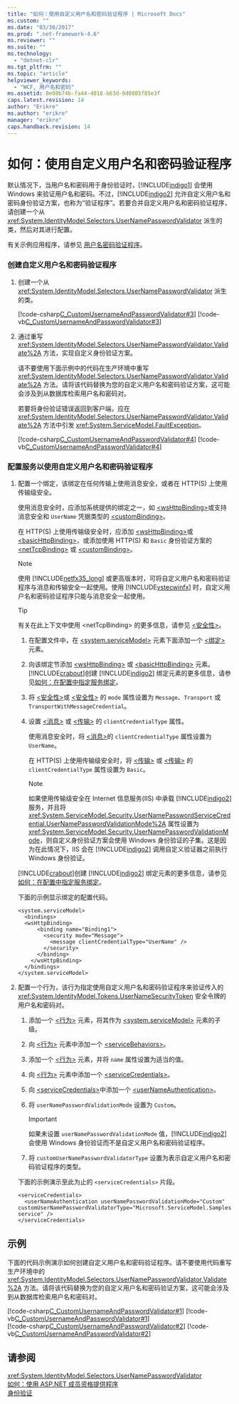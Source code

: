 ```yaml
---
title: "如何：使用自定义用户名和密码验证程序 | Microsoft Docs"
ms.custom: ""
ms.date: "03/30/2017"
ms.prod: ".net-framework-4.6"
ms.reviewer: ""
ms.suite: ""
ms.technology: 
  - "dotnet-clr"
ms.tgt_pltfrm: ""
ms.topic: "article"
helpviewer_keywords: 
  - "WCF, 用户名和密码"
ms.assetid: 8e08b74b-fa44-4018-b63d-0d0805f85e3f
caps.latest.revision: 14
author: "Erikre"
ms.author: "erikre"
manager: "erikre"
caps.handback.revision: 14
---
```

# 如何：使用自定义用户名和密码验证程序
默认情况下，当用户名和密码用于身份验证时，[!INCLUDE[indigo1](../../../../includes/indigo1-md.md)] 会使用 Windows 来验证用户名和密码。不过，[!INCLUDE[indigo2](../../../../includes/indigo2-md.md)] 允许自定义用户名和密码身份验证方案，也称为“验证程序”。若要合并自定义用户名和密码验证程序，请创建一个从 <xref:System.IdentityModel.Selectors.UserNamePasswordValidator> 派生的类，然后对其进行配置。  
  
 有关示例应用程序，请参见 [用户名密码验证程序](../../../../docs/framework/wcf/samples/user-name-password-validator.md)。  
  
### 创建自定义用户名和密码验证程序  
  
1.  创建一个从 <xref:System.IdentityModel.Selectors.UserNamePasswordValidator> 派生的类。  
  
     [!code-csharp[C_CustomUsernameAndPasswordValidator#3](../../../../samples/snippets/csharp/VS_Snippets_CFX/c_customusernameandpasswordvalidator/cs/service.cs#3)]
     [!code-vb[C_CustomUsernameAndPasswordValidator#3](../../../../samples/snippets/visualbasic/VS_Snippets_CFX/c_customusernameandpasswordvalidator/vb/service.vb#3)]  
  
2.  通过重写 <xref:System.IdentityModel.Selectors.UserNamePasswordValidator.Validate%2A> 方法，实现自定义身份验证方案。  
  
     请不要使用下面示例中的代码在生产环境中重写 <xref:System.IdentityModel.Selectors.UserNamePasswordValidator.Validate%2A> 方法。请将该代码替换为您的自定义用户名和密码验证方案，这可能会涉及到从数据库检索用户名和密码对。  
  
     若要将身份验证错误返回到客户端，应在 <xref:System.IdentityModel.Selectors.UserNamePasswordValidator.Validate%2A> 方法中引发 <xref:System.ServiceModel.FaultException>。  
  
     [!code-csharp[C_CustomUsernameAndPasswordValidator#4](../../../../samples/snippets/csharp/VS_Snippets_CFX/c_customusernameandpasswordvalidator/cs/service.cs#4)]
     [!code-vb[C_CustomUsernameAndPasswordValidator#4](../../../../samples/snippets/visualbasic/VS_Snippets_CFX/c_customusernameandpasswordvalidator/vb/service.vb#4)]  
  
### 配置服务以使用自定义用户名和密码验证程序  
  
1.  配置一个绑定，该绑定在任何传输上使用消息安全，或者在 HTTP\(S\) 上使用传输级安全。  
  
     使用消息安全时，应添加系统提供的绑定之一，如 [\<wsHttpBinding\>](../../../../docs/framework/configure-apps/file-schema/wcf/wshttpbinding.md)或支持消息安全和 `UserName` 凭据类型的 [\<customBinding\>](../../../../docs/framework/configure-apps/file-schema/wcf/custombinding.md)。  
  
     在 HTTP\(S\) 上使用传输级安全时，应添加 [\<wsHttpBinding\>](../../../../docs/framework/configure-apps/file-schema/wcf/wshttpbinding.md)或 [\<basicHttpBinding\>](../../../../docs/framework/configure-apps/file-schema/wcf/basichttpbinding.md)，或添加使用 HTTP\(S\) 和 `Basic` 身份验证方案的 [\<netTcpBinding\>](../../../../docs/framework/configure-apps/file-schema/wcf/nettcpbinding.md) 或 [\<customBinding\>](../../../../docs/framework/configure-apps/file-schema/wcf/custombinding.md)。  
  
    > [!NOTE]
    >  使用 [!INCLUDE[netfx35_long](../../../../includes/netfx35-long-md.md)] 或更高版本时，可将自定义用户名和密码验证程序与消息和传输安全一起使用。使用 [!INCLUDE[vstecwinfx](../../../../includes/vstecwinfx-md.md)] 时，自定义用户名和密码验证程序只能与消息安全一起使用。  
  
    > [!TIP]
    >  有关在此上下文中使用 \<netTcpBinding\> 的更多信息，请参见 [\<安全性\>](../../../../docs/framework/configure-apps/file-schema/wcf/security-of-nettcpbinding.md)。  
  
    1.  在配置文件中，在 [\<system.serviceModel\>](../../../../docs/framework/configure-apps/file-schema/wcf/system-servicemodel.md) 元素下面添加一个 [\<绑定\>](../../../../docs/framework/configure-apps/file-schema/wcf/bindings.md) 元素。  
  
    2.  向该绑定节添加 [\<wsHttpBinding\>](../../../../docs/framework/configure-apps/file-schema/wcf/wshttpbinding.md) 或 [\<basicHttpBinding\>](../../../../docs/framework/configure-apps/file-schema/wcf/basichttpbinding.md) 元素。[!INCLUDE[crabout](../../../../includes/crabout-md.md)]创建 [!INCLUDE[indigo2](../../../../includes/indigo2-md.md)] 绑定元素的更多信息，请参见[如何：在配置中指定服务绑定](../../../../docs/framework/wcf/how-to-specify-a-service-binding-in-configuration.md)。  
  
    3.  将 [\<安全性\>](../../../../docs/framework/configure-apps/file-schema/wcf/security-of-wshttpbinding.md)或 [\<安全性\>](../../../../docs/framework/configure-apps/file-schema/wcf/security-of-basichttpbinding.md) 的 `mode` 属性设置为 `Message`、`Transport` 或`TransportWithMessageCredential`。  
  
    4.  设置 [\<消息\>](../../../../docs/framework/configure-apps/file-schema/wcf/message-of-wshttpbinding.md) 或 [\<传输\>](../../../../docs/framework/configure-apps/file-schema/wcf/transport-of-wshttpbinding.md) 的 `clientCredentialType` 属性。  
  
         使用消息安全时，将 [\<消息\>](../../../../docs/framework/configure-apps/file-schema/wcf/message-of-wshttpbinding.md)的 `clientCredentialType` 属性设置为 `UserName`。  
  
         在 HTTP\(S\) 上使用传输级安全时，将 [\<传输\>](../../../../docs/framework/configure-apps/file-schema/wcf/transport-of-wshttpbinding.md) 或 [\<传输\>](../../../../docs/framework/configure-apps/file-schema/wcf/transport-of-basichttpbinding.md) 的 `clientCredentialType` 属性设置为 `Basic`。  
  
        > [!NOTE]
        >  如果使用传输级安全在 Internet 信息服务\(IIS\) 中承载 [!INCLUDE[indigo2](../../../../includes/indigo2-md.md)] 服务，并且将 <xref:System.ServiceModel.Security.UserNamePasswordServiceCredential.UserNamePasswordValidationMode%2A> 属性设置为 <xref:System.ServiceModel.Security.UserNamePasswordValidationMode>，则自定义身份验证方案会使用 Windows 身份验证的子集。这是因为在此情况下，IIS 会在 [!INCLUDE[indigo2](../../../../includes/indigo2-md.md)] 调用自定义验证器之前执行 Windows 身份验证。  
  
     [!INCLUDE[crabout](../../../../includes/crabout-md.md)]创建 [!INCLUDE[indigo2](../../../../includes/indigo2-md.md)] 绑定元素的更多信息，请参见[如何：在配置中指定服务绑定](../../../../docs/framework/wcf/how-to-specify-a-service-binding-in-configuration.md)。  
  
     下面的示例显示绑定的配置代码。  
  
    ```  
    <system.serviceModel>   
      <bindings>  
      <wsHttpBinding>  
          <binding name="Binding1">  
            <security mode="Message">  
              <message clientCredentialType="UserName" />  
            </security>  
          </binding>          
        </wsHttpBinding>  
      </bindings>  
    </system.serviceModel>  
    ```  
  
2.  配置一个行为，该行为指定使用自定义用户名和密码验证程序来验证传入的 <xref:System.IdentityModel.Tokens.UserNameSecurityToken> 安全令牌的用户名和密码对。  
  
    1.  添加一个 [\<行为\>](../../../../docs/framework/configure-apps/file-schema/wcf/behaviors.md) 元素，将其作为 [\<system.serviceModel\>](../../../../docs/framework/configure-apps/file-schema/wcf/system-servicemodel.md) 元素的子级。  
  
    2.  向 [\<行为\>](../../../../docs/framework/configure-apps/file-schema/wcf/behaviors.md) 元素中添加一个 [\<serviceBehaviors\>](../../../../docs/framework/configure-apps/file-schema/wcf/servicebehaviors.md)。  
  
    3.  添加一个 [\<行为\>](../../../../docs/framework/configure-apps/file-schema/wcf/behavior-of-servicebehaviors.md) 元素，并将 `name` 属性设置为适当的值。  
  
    4.  向 [\<行为\>](../../../../docs/framework/configure-apps/file-schema/wcf/behavior-of-servicebehaviors.md) 元素中添加一个 [\<serviceCredentials\>](../../../../docs/framework/configure-apps/file-schema/wcf/servicecredentials.md)。  
  
    5.  向 [\<serviceCredentials\>](../../../../docs/framework/configure-apps/file-schema/wcf/servicecredentials.md)中添加一个 [\<userNameAuthentication\>](../../../../docs/framework/configure-apps/file-schema/wcf/usernameauthentication.md)。  
  
    6.  将 `userNamePasswordValidationMode` 设置为 `Custom`。  
  
        > [!IMPORTANT]
        >  如果未设置 `userNamePasswordValidationMode` 值，[!INCLUDE[indigo2](../../../../includes/indigo2-md.md)] 会使用 Windows 身份验证而不是自定义用户名和密码验证程序。  
  
    7.  将 `customUserNamePasswordValidatorType` 设置为表示自定义用户名和密码验证程序的类型。  
  
     下面的示例演示至此为止的 `<serviceCredentials>` 片段。  
  
    ```  
    <serviceCredentials>  
      <userNameAuthentication userNamePasswordValidationMode="Custom" customUserNamePasswordValidatorType="Microsoft.ServiceModel.Samples.CalculatorService.CustomUserNameValidator, service" />  
    </serviceCredentials>  
    ```  
  
## 示例  
 下面的代码示例演示如何创建自定义用户名和密码验证程序。请不要使用代码重写生产环境中的 <xref:System.IdentityModel.Selectors.UserNamePasswordValidator.Validate%2A> 方法。请将该代码替换为您的自定义用户名和密码验证方案，这可能会涉及到从数据库检索用户名和密码对。  
  
 [!code-csharp[C_CustomUsernameAndPasswordValidator#1](../../../../samples/snippets/csharp/VS_Snippets_CFX/c_customusernameandpasswordvalidator/cs/service.cs#1)]
 [!code-vb[C_CustomUsernameAndPasswordValidator#1](../../../../samples/snippets/visualbasic/VS_Snippets_CFX/c_customusernameandpasswordvalidator/vb/service.vb#1)]  
[!code-csharp[C_CustomUsernameAndPasswordValidator#2](../../../../samples/snippets/csharp/VS_Snippets_CFX/c_customusernameandpasswordvalidator/cs/service.cs#2)]
[!code-vb[C_CustomUsernameAndPasswordValidator#2](../../../../samples/snippets/visualbasic/VS_Snippets_CFX/c_customusernameandpasswordvalidator/vb/service.vb#2)]  
  
## 请参阅  
 <xref:System.IdentityModel.Selectors.UserNamePasswordValidator>   
 [如何：使用 ASP.NET 成员资格提供程序](../../../../docs/framework/wcf/feature-details/how-to-use-the-aspnet-membership-provider.md)   
 [身份验证](../../../../docs/framework/wcf/feature-details/authentication-in-wcf.md)